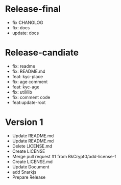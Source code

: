 # Release-final
- fix CHANGLOG
- fix: docs
- update: docs
# Release-candiate
- fix: readme
- fix: README.md
- feat: kyc-place
- fix: age comment
- feat: kyc-age
- fix: util/lib
- fix: comment code
- feat:update-root

# Version 1
- Update README.md
- Update README.md
- Delete LICENSE.md
- Create LICENSE
- Merge pull request #1 from BkCrypt0/add-license-1
- Create LICENSE.md
- Update Document
- add Snarkjs
- Prepare Release


